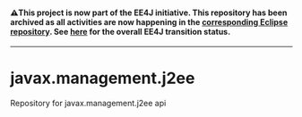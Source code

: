 
#### :warning:This project is now part of the EE4J initiative. This repository has been archived as all activities are now happening in the [corresponding Eclipse repository](https://github.com/eclipse-ee4j/management-api). See [here](https://www.eclipse.org/ee4j/status.php) for the overall EE4J transition status.
 
---

# javax.management.j2ee
Repository for javax.management.j2ee api
